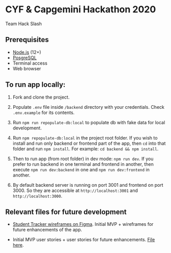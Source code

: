 # CYF & Capgemini Hackathon 2020

Team Hack Slash

## Prerequisites

- [Node.js](https://nodejs.org/en/) (12+)
- [PosgreSQL](https://www.postgresql.org/download/)
- Terminal access
- Web browser

## To run app locally:

1. Fork and clone the project.

2. Populate `.env` file inside `/backend` directory with your credentials. Check `.env.example` for its contents.

3. Run `npm run repopulate-db:local` to populate db with fake data for local development.

4. Run `npm repopulate-db:local` in the project root folder. If you wish to install and run only backend or frontend part of the app, then `cd` into that folder and run `npm install`. For example: `cd backend && npm install`.

5. Then to run app (from root folder) in dev mode: `npm run dev`. If you prefer to run backend in one terminal and frontend in another, then execute `npm run dev:backend` in one and `npm run dev:frontend` in another.

6. By default backend server is running on port 3001 and frontend on port 3000. So they are accessible at `http://localhost:3001` and `http://localhost:3000`.

## Relevant files for future development

- [Student Tracker wireframes on Figma](https://www.figma.com/file/JqBEPlHcsD0Ouit9mCgdDT/Hack-Slash-Student-Tracker). Initial MVP + wireframes for future enhancements of the app.

- Initial MVP user stories + user stories for future enhancements. [File here](https://docs.google.com/document/d/1fRaD--Vl-9eaad5MmWMuHHe9wIyv3Ih9SqstbW3VBp4/).

